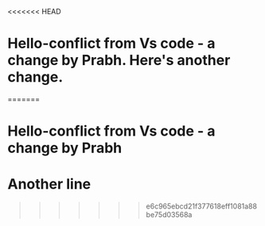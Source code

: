 <<<<<<< HEAD
# Hello-conflict from Vs code - a change by Prabh. Here's another change.
=======
# Hello-conflict from Vs code - a change by Prabh

# Another line
>>>>>>> e6c965ebcd21f377618eff1081a88be75d03568a
